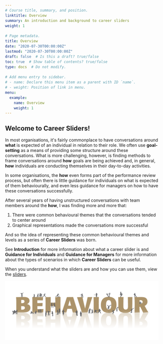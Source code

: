 ```yaml
---
# Course title, summary, and position.
linktitle: Overview
summary: An introduction and background to career sliders
weight: 1

# Page metadata.
title: Overview
date: "2020-07-30T00:00:00Z"
lastmod: "2020-07-30T00:00:00Z"
draft: false  # Is this a draft? true/false
toc: true  # Show table of contents? true/false
type: docs  # Do not modify.

# Add menu entry to sidebar.
# - name: Declare this menu item as a parent with ID `name`.
# - weight: Position of link in menu.
menu:
  example:
    name: Overview
    weight: 1
---
```


## Welcome to **Career Sliders**!

In most organisations, it's fairly commonplace to have conversations around **what** is expected of an individual in relation to their role. We often use **goal-setting** as a means of providing some structure around these conversations. What is more challenging, however, is finding methods to frame conversations around **how** goals are being achieved and, in general, **how** individuals are conducting themselves in their day-to-day activities.

In some organisations, the **how** even forms part of the performance review process, but often there is little guidance for individuals on what is expected of them behaviourally, and even less guidance for managers on how to have these conversations successfully.

After several years of having unstructured conversations with team members around the **how**, I was finding more and more that:

1. There were common behavioural themes that the conversations tended to center around
1. Graphical representations made the conversations more successful

And so the idea of representing these common behavioural themes and levels as a series of **Career Sliders** was born.

See **Introduction** for more information about what a career slider is and **Guidance for Individuals** and **Guidance for Managers** for more information about the types of scenarios in which **Career Sliders** can be useful.

When you understand what the sliders are and how you can use them, view the [sliders](../../sliders/info/change).

![behaviour image](behaviour.svg)
